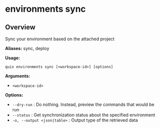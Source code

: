# environments sync

## Overview

Sync your environment based on the attached project

**Aliases:** sync, deploy

**Usage:**

```
quix environments sync [<workspace-id>] [options]
```

**Arguments:**

- `<workspace-id>`

**Options:**

- `--dry-run` : Do nothing. Instead, preview the commands that would be run
- `--status` : Get synchronization status about the specified environment
- `-o, --output <json|table>` : Output type of the retrieved data

